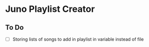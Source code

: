 # Juno Playlist Creator

## To Do
- [ ] Storing lists of songs to add in playlist in variable instead of file